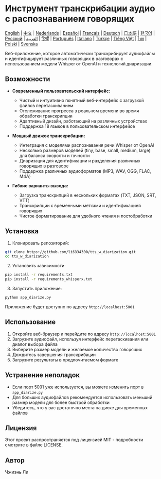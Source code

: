 # Инструмент транскрибации аудио с распознаванием говорящих

[English](../README.md) | [中文](README_zh.md) | [Nederlands](README_nl.md) | [Español](README_es.md) | [Français](README_fr.md) | [Deutsch](README_de.md) | [日本語](README_ja.md) | [한국어](README_ko.md) | [Русский](README_ru.md) | [العربية](README_ar.md) | [हिन्दी](README_hi.md) | [Português](README_pt.md) | [Italiano](README_it.md) | [Türkçe](README_tr.md) | [Tiếng Việt](README_vi.md) | [ไทย](README_th.md) | [Polski](README_pl.md) | [Svenska](README_sv.md)

Веб-приложение, которое автоматически транскрибирует аудиофайлы и идентифицирует различных говорящих в разговорах с использованием модели Whisper от OpenAI и технологий диаризации.

## Возможности

- **Современный пользовательский интерфейс:**
  * Чистый и интуитивно понятный веб-интерфейс с загрузкой файлов перетаскиванием
  * Отслеживание прогресса в реальном времени во время обработки транскрипции
  * Адаптивный дизайн, работающий на различных устройствах
  * Поддержка 18 языков в пользовательском интерфейсе

- **Мощный движок транскрибации:**
  * Интеграция с моделями распознавания речи Whisper от OpenAI
  * Несколько размеров моделей (tiny, base, small, medium, large) для баланса скорости и точности
  * Диаризация для идентификации и разделения различных говорящих в разговоре
  * Поддержка различных аудиоформатов (MP3, WAV, OGG, FLAC, M4A)

- **Гибкие варианты вывода:**
  * Загрузка транскрипций в нескольких форматах (TXT, JSON, SRT, VTT)
  * Транскрипции с временными метками и идентификацией говорящих
  * Чистое форматирование для удобного чтения и постобработки

## Установка

1. Клонировать репозиторий:
```bash
git clone https://github.com/li6834300/tts_w_diarization.git
cd tts_w_diarization
```

2. Установить зависимости:
```bash
pip install -r requirements.txt
pip install -r requirements_whisperx.txt
```

3. Запустить приложение:
```bash
python app_diarize.py
```

Приложение будет доступно по адресу `http://localhost:5001`

## Использование

1. Откройте веб-браузер и перейдите по адресу `http://localhost:5001`
2. Загрузите аудиофайл, используя интерфейс перетаскивания или диалог выбора файла
3. Выберите размер модели и желаемое количество говорящих
4. Дождитесь завершения транскрибации
5. Загрузите результаты в предпочитаемом формате

## Устранение неполадок

- Если порт 5001 уже используется, вы можете изменить порт в `app_diarize.py`
- Для больших аудиофайлов рекомендуется использовать меньший размер модели для более быстрой обработки
- Убедитесь, что у вас достаточно места на диске для временных файлов

## Лицензия

Этот проект распространяется под лицензией MIT - подробности смотрите в файле LICENSE.

## Автор

Чжиэнь Ли 
